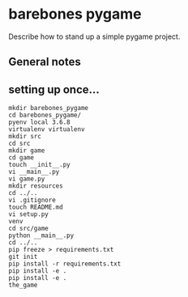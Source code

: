 # barebones pygame

Describe how to stand up a simple pygame project.

## General notes


## setting up once...

```
mkdir barebones_pygame
cd barebones_pygame/
pyenv local 3.6.8
virtualenv virtualenv
mkdir src
cd src
mkdir game
cd game
touch __init__.py
vi __main__.py
vi game.py
mkdir resources
cd ../..
vi .gitignore
touch README.md
vi setup.py
venv
cd src/game
python __main__.py
cd ../..
pip freeze > requirements.txt
git init
pip install -r requirements.txt
pip install -e .
pip install -e .
the_game

```


